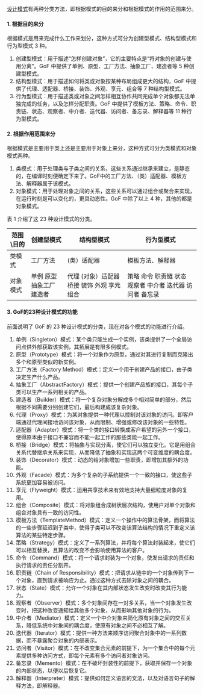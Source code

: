 [设计模式](http://c.biancheng.net/design_pattern/)有两种分类方法，即根据模式的目的来分和根据模式的作用的范围来分。

#### 1. 根据目的来分

根据模式是用来完成什么工作来划分，这种方式可分为创建型模式、结构型模式和行为型模式 3 种。

1. 创建型模式：用于描述“怎样创建对象”，它的主要特点是“将对象的创建与使用分离”。GoF 中提供了单例、原型、工厂方法、抽象工厂、建造者等 5 种创建型模式。
2. 结构型模式：用于描述如何将类或对象按某种布局组成更大的结构，GoF 中提供了代理、适配器、桥接、装饰、外观、享元、组合等 7 种结构型模式。
3. 行为型模式：用于描述类或对象之间怎样相互协作共同完成单个对象都无法单独完成的任务，以及怎样分配职责。GoF 中提供了模板方法、策略、命令、职责链、状态、观察者、中介者、迭代器、访问者、备忘录、解释器等 11 种行为型模式。

#### 2. 根据作用范围来分

根据模式是主要用于类上还是主要用于对象上来分，这种方式可分为类模式和对象模式两种。

1. 类模式：用于处理类与子类之间的关系，这些关系通过继承来建立，是静态的，在编译时刻便确定下来了。GoF中的工厂方法、（类）适配器、模板方法、解释器属于该模式。
2. 对象模式：用于处理对象之间的关系，这些关系可以通过组合或聚合来实现，在运行时刻是可以变化的，更具动态性。GoF 中除了以上 4 种，其他的都是对象模式。


表 1 介绍了这 23 种设计模式的分类。



| 范围\目的 | 创建型模式                | 结构型模式                                  | 行为型模式                                               |
| --------- | ------------------------- | ------------------------------------------- | -------------------------------------------------------- |
| 类模式    | 工厂方法                  | (类）适配器                                 | 模板方法、解释器                                         |
| 对象模式  | 单例 原型 抽象工厂 建造者 | 代理 (对象）适配器 桥接 装饰 外观 享元 组合 | 策略 命令 职责链 状态 观察者 中介者 迭代器 访问者 备忘录 |

#### 3. GoF的23种设计模式的功能

前面说明了 GoF 的 23 种设计模式的分类，现在对各个模式的功能进行介绍。

1. 单例（Singleton）模式：某个类只能生成一个实例，该类提供了一个全局访问点供外部获取该实例，其拓展是有限多例模式。
2. 原型（Prototype）模式：将一个对象作为原型，通过对其进行复制而克隆出多个和原型类似的新实例。
3. 工厂方法（Factory Method）模式：定义一个用于创建产品的接口，由子类决定生产什么产品。
4. 抽象工厂（AbstractFactory）模式：提供一个创建产品族的接口，其每个子类可以生产一系列相关的产品。
5. 建造者（Builder）模式：将一个复杂对象分解成多个相对简单的部分，然后根据不同需要分别创建它们，最后构建成该复杂对象。
6. 代理（Proxy）模式：为某对象提供一种代理以控制对该对象的访问。即客户端通过代理间接地访问该对象，从而限制、增强或修改该对象的一些特性。
7. 适配器（Adapter）模式：将一个类的接口转换成客户希望的另外一个接口，使得原本由于接口不兼容而不能一起工作的那些类能一起工作。
8. 桥接（Bridge）模式：将抽象与实现分离，使它们可以独立变化。它是用组合关系代替继承关系来实现，从而降低了抽象和实现这两个可变维度的耦合度。
9. 装饰（Decorator）模式：动态的给对象增加一些职责，即增加其额外的功能。
10. 外观（Facade）模式：为多个复杂的子系统提供一个一致的接口，使这些子系统更加容易被访问。
11. 享元（Flyweight）模式：运用共享技术来有效地支持大量细粒度对象的复用。
12. 组合（Composite）模式：将对象组合成树状层次结构，使用户对单个对象和组合对象具有一致的访问性。
13. 模板方法（TemplateMethod）模式：定义一个操作中的算法骨架，而将算法的一些步骤延迟到子类中，使得子类可以不改变该算法结构的情况下重定义该算法的某些特定步骤。
14. 策略（Strategy）模式：定义了一系列算法，并将每个算法封装起来，使它们可以相互替换，且算法的改变不会影响使用算法的客户。
15. 命令（Command）模式：将一个请求封装为一个对象，使发出请求的责任和执行请求的责任分割开。
16. 职责链（Chain of Responsibility）模式：把请求从链中的一个对象传到下一个对象，直到请求被响应为止。通过这种方式去除对象之间的耦合。
17. 状态（State）模式：允许一个对象在其内部状态发生改变时改变其行为能力。
18. 观察者（Observer）模式：多个对象间存在一对多关系，当一个对象发生改变时，把这种改变通知给其他多个对象，从而影响其他对象的行为。
19. 中介者（Mediator）模式：定义一个中介对象来简化原有对象之间的交互关系，降低系统中对象间的耦合度，使原有对象之间不必相互了解。
20. 迭代器（Iterator）模式：提供一种方法来顺序访问聚合对象中的一系列数据，而不暴露聚合对象的内部表示。
21. 访问者（Visitor）模式：在不改变集合元素的前提下，为一个集合中的每个元素提供多种访问方式，即每个元素有多个访问者对象访问。
22. 备忘录（Memento）模式：在不破坏封装性的前提下，获取并保存一个对象的内部状态，以便以后恢复它。
23. 解释器（Interpreter）模式：提供如何定义语言的文法，以及对语言句子的解释方法，即解释器。